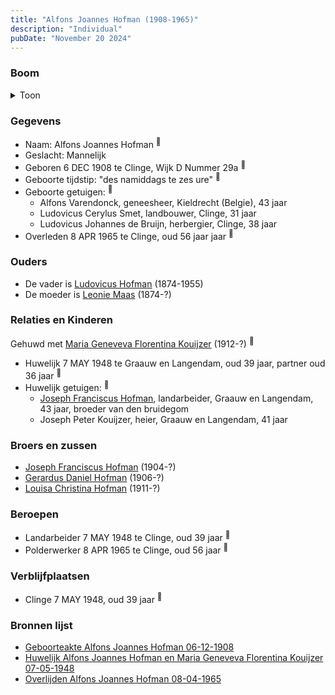 ```yaml
---
title: "Alfons Joannes Hofman (1908-1965)"
description: "Individual"
pubDate: "November 20 2024"
---
```


### Boom
<details><summary>Toon</summary>

![test](https://www.plantuml.com/plantuml/svg/fPDHRzem483V_IjExSEUAYM4X0GXMc24hOEjcjP9UqANv00FnqQs0s8L_tqkX0PDqzPfRz6Tx-xpVSwTiQXjLGfcrbnkK6C96URhfLQLB4PAA0rMepGkHTAo5Iy8SgvpGQTlAZTs3oML6Mbp2XbBcfJTRuXTTCq56WDF3026IXUalwnulfPaJAzN8fVzFWJimDWRU3YECknKSJMj2hNbUMNWdLgKAAy03Rptl5Re0roFWpHCXwxlquAJA0xGwsQOxUUPibPGjm--3ny_VGK_xhHXeX6htSLHiww4cACivhbMncJAyRYQ6EuVf-0dOGWZmUMI7DYPXfJa13D4qu143YGTZeDny0UGDWmUFlyRnotSDfDxtHqLXQDnYLO71eyJH-YrZXIfvtbn1DU2BrTsJqAedICvi7fDDpVr2LRZDe6wqWMUKr78pkC6Og6aWNk5qi7yklieX1TjVtSGmTlnw9asFk_p5GgEsqgY2mLdj1bgZZ0XILlQ8gJkaRe7moN21rNnxpz8Dvp9QzJuYT-gfG19cAAR9mii_yDG1sQ3RwvnEtuHb0I_5-IkMFj80bP3Dm5svr3S3_eJ)
</details>

### Gegevens
- Naam: Alfons Joannes Hofman <sup><a href="../s00441/" style="text-decoration:none" title="Geboorteakte Alfons Joannes Hofman 06-12-1908">:link:</a></sup>
- Geslacht: Mannelijk
- Geboren 6 DEC 1908 te Clinge, Wijk D Nummer 29a <sup><a href="../s00441/" style="text-decoration:none" title="Geboorteakte Alfons Joannes Hofman 06-12-1908">:link:</a></sup>
- Geboorte tijdstip: "des namiddags te zes ure" <sup><a href="../s00441/" style="text-decoration:none" title="Geboorteakte Alfons Joannes Hofman 06-12-1908">:link:</a></sup>
- Geboorte getuigen: <sup><a href="../s00441/" style="text-decoration:none" title="Geboorteakte Alfons Joannes Hofman 06-12-1908">:link:</a></sup>
  - Alfons Varendonck, geneesheer, Kieldrecht (Belgie), 43 jaar
  - Ludovicus Cerylus Smet, landbouwer, Clinge, 31 jaar
  - Ludovicus Johannes de Bruijn, herbergier, Clinge, 38 jaar
- Overleden 8 APR 1965 te Clinge, oud 56 jaar jaar <sup><a href="../s00447/" style="text-decoration:none" title="Overlijden Alfons Joannes Hofman 08-04-1965">:link:</a></sup>

### Ouders
- De vader is [Ludovicus Hofman](../i00251/) (1874-1955)
- De moeder is [Leonie Maas](../i00256/) (1874-?)

### Relaties en Kinderen

Gehuwd met [Maria Geneveva Florentina Kouijzer](../i00269/) (1912-?) <sup><a href="../s00445/" style="text-decoration:none" title="Huwelijk Alfons Joannes Hofman en Maria Geneveva Florentina Kouijzer 07-05-1948">:link:</a></sup>
- Huwelijk 7 MAY 1948 te Graauw en Langendam, oud 39 jaar, partner oud 36 jaar <sup><a href="../s00445/" style="text-decoration:none" title="Huwelijk Alfons Joannes Hofman en Maria Geneveva Florentina Kouijzer 07-05-1948">:link:</a></sup>
- Huwelijk getuigen:  <sup><a href="../s00445/" style="text-decoration:none" title="Huwelijk Alfons Joannes Hofman en Maria Geneveva Florentina Kouijzer 07-05-1948">:link:</a></sup>
  - [Joseph Franciscus Hofman](../i00263/), landarbeider, Graauw en Langendam, 43 jaar, broeder van den bruidegom
  - Joseph Peter Kouijzer, heier, Graauw en Langendam, 41 jaar

### Broers en zussen
- [Joseph Franciscus Hofman](../i00263/) (1904-?)
- [Gerardus Daniel Hofman](../i00264/) (1906-?)
- [Louisa Christina Hofman](../i00266/) (1911-?)

### Beroepen
- Landarbeider 7 MAY 1948 te Clinge, oud 39 jaar <sup><a href="../s00445/" style="text-decoration:none" title="Huwelijk Alfons Joannes Hofman en Maria Geneveva Florentina Kouijzer 07-05-1948">:link:</a></sup>
- Polderwerker 8 APR 1965 te Clinge, oud 56 jaar <sup><a href="../s00447/" style="text-decoration:none" title="Overlijden Alfons Joannes Hofman 08-04-1965">:link:</a></sup>

### Verblijfplaatsen
- Clinge  7 MAY 1948, oud 39 jaar  <sup><a href="../s00445/" style="text-decoration:none" title="Huwelijk Alfons Joannes Hofman en Maria Geneveva Florentina Kouijzer 07-05-1948">:link:</a></sup>

### Bronnen lijst
- [Geboorteakte Alfons Joannes Hofman 06-12-1908](../s00441/)
- [Huwelijk Alfons Joannes Hofman en Maria Geneveva Florentina Kouijzer 07-05-1948](../s00445/)
- [Overlijden Alfons Joannes Hofman 08-04-1965](../s00447/)